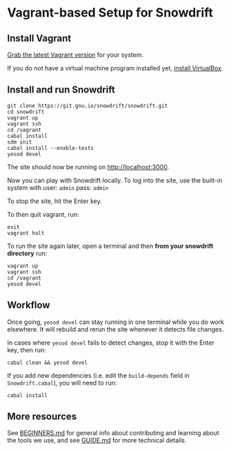 # Vagrant-based Setup for Snowdrift

## Install Vagrant

[Grab the latest Vagrant version](https://www.vagrantup.com/downloads.html)
for your system.

If you do not have a virtual machine program installed yet,
[install VirtualBox](https://www.virtualbox.org/wiki/Downloads).

## Install and run Snowdrift

    git clone https://git.gnu.io/snowdrift/snowdrift.git
    cd snowdrift
    vagrant up
    vagrant ssh
    cd /vagrant
    cabal install
    sdm init
    cabal install --enable-tests
    yesod devel

The site should now be running on <http://localhost:3000>.

Now you can play with Snowdrift locally.
To log into the site, use the built-in system with
user: `admin` pass: `admin`

To stop the site, hit the Enter key.

To then quit vagrant, run:

    exit
    vagrant halt

To run the site again later, open a terminal and then
**from your snowdrift directory** run:

    vagrant up
    vagrant ssh
    cd /vagrant
    yesod devel


## Workflow

Once going, `yesod devel` can stay running in one terminal while
you do work elsewhere.
It will rebuild and rerun the site whenever it detects file changes.

In cases where `yesod devel` fails to detect changes,
stop it with the Enter key, then run:

    cabal clean && yesod devel

If you add new dependencies (i.e. edit the `build-depends` field in
`Snowdrift.cabal`), you will need to run:

    cabal install

## More resources

See [BEGINNERS.md](BEGINNERS.md) for general info about contributing
and learning about the tools we use,
and see [GUIDE.md](GUIDE.md) for more technical details.
